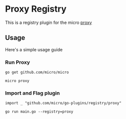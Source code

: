 # Proxy Registry

This is a registry plugin for the micro [proxy](https://micro.mu/docs/proxy.html)

## Usage

Here's a simple usage guide

### Run Proxy

```
go get github.com/micro/micro
```

```
micro proxy
```

### Import and Flag plugin

```
import _ "github.com/micro/go-plugins/registry/proxy"
```

```
go run main.go --registry=proxy
```
